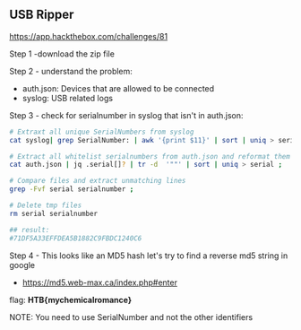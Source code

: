 ## USB Ripper
https://app.hackthebox.com/challenges/81

Step 1 -download the zip file 

Step 2 - understand the problem: 
- auth.json: Devices that are allowed to be connected
- syslog: USB related logs

Step 3 - check for serialnumber in syslog that isn't in auth.json:
```bash
# Extraxt all unique SerialNumbers from syslog
cat syslog| grep SerialNumber: | awk '{print $11}' | sort | uniq > serialnumber ;

# Extract all whitelist serialnumbers from auth.json and reformat them
cat auth.json | jq .serial[]? | tr -d  '""' | sort | uniq > serial ;

# Compare files and extract unmatching lines
grep -Fvf serial serialnumber ;

# Delete tmp files
rm serial serialnumber

## result:
#71DF5A33EFFDEA5B1882C9FBDC1240C6
```

Step 4 - This looks like an MD5 hash let's try to find a reverse md5 string in google
- https://md5.web-max.ca/index.php#enter

flag: **HTB{mychemicalromance}**

NOTE: You need to use SerialNumber and not the other identifiers
